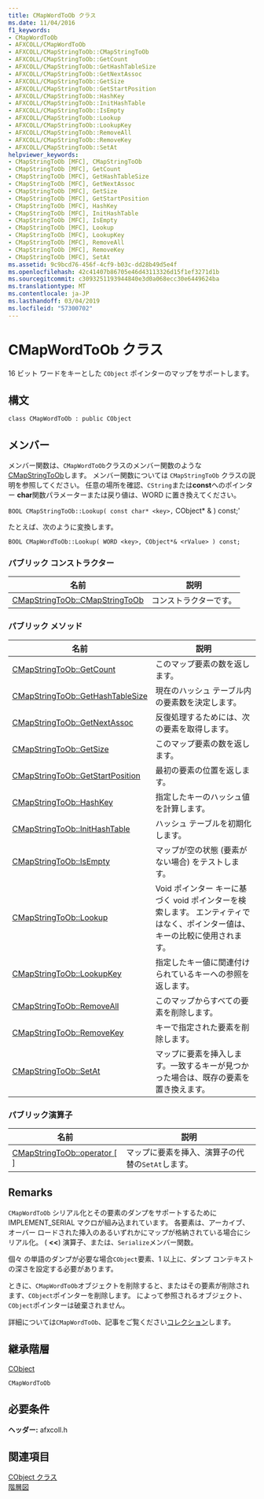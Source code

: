 ```yaml
---
title: CMapWordToOb クラス
ms.date: 11/04/2016
f1_keywords:
- CMapWordToOb
- AFXCOLL/CMapWordToOb
- AFXCOLL/CMapStringToOb::CMapStringToOb
- AFXCOLL/CMapStringToOb::GetCount
- AFXCOLL/CMapStringToOb::GetHashTableSize
- AFXCOLL/CMapStringToOb::GetNextAssoc
- AFXCOLL/CMapStringToOb::GetSize
- AFXCOLL/CMapStringToOb::GetStartPosition
- AFXCOLL/CMapStringToOb::HashKey
- AFXCOLL/CMapStringToOb::InitHashTable
- AFXCOLL/CMapStringToOb::IsEmpty
- AFXCOLL/CMapStringToOb::Lookup
- AFXCOLL/CMapStringToOb::LookupKey
- AFXCOLL/CMapStringToOb::RemoveAll
- AFXCOLL/CMapStringToOb::RemoveKey
- AFXCOLL/CMapStringToOb::SetAt
helpviewer_keywords:
- CMapStringToOb [MFC], CMapStringToOb
- CMapStringToOb [MFC], GetCount
- CMapStringToOb [MFC], GetHashTableSize
- CMapStringToOb [MFC], GetNextAssoc
- CMapStringToOb [MFC], GetSize
- CMapStringToOb [MFC], GetStartPosition
- CMapStringToOb [MFC], HashKey
- CMapStringToOb [MFC], InitHashTable
- CMapStringToOb [MFC], IsEmpty
- CMapStringToOb [MFC], Lookup
- CMapStringToOb [MFC], LookupKey
- CMapStringToOb [MFC], RemoveAll
- CMapStringToOb [MFC], RemoveKey
- CMapStringToOb [MFC], SetAt
ms.assetid: 9c9bcd76-456f-4cf9-b03c-dd28b49d5e4f
ms.openlocfilehash: 42c41407b86705e46d43113326d15f1ef3271d1b
ms.sourcegitcommit: c3093251193944840e3d0a068ecc30e6449624ba
ms.translationtype: MT
ms.contentlocale: ja-JP
ms.lasthandoff: 03/04/2019
ms.locfileid: "57300702"
---
```

# <a name="cmapwordtoob-class"></a>CMapWordToOb クラス

16 ビット ワードをキーとした `CObject` ポインターのマップをサポートします。

## <a name="syntax"></a>構文

```
class CMapWordToOb : public CObject
```

## <a name="members"></a>メンバー

メンバー関数は、`CMapWordToOb`クラスのメンバー関数のような[CMapStringToOb](../../mfc/reference/cmapstringtoob-class.md)します。 メンバー関数については `CMapStringToOb` クラスの説明を参照してください。 任意の場所を確認、`CString`または**const**へのポインター **char**関数パラメーターまたは戻り値は、WORD に置き換えてください。

`BOOL CMapStringToOb::Lookup( const char* <key>,` CObject* & <rValue> ) const;'

たとえば、次のように変換します。

`BOOL CMapWordToOb::Lookup( WORD <key>, CObject*& <rValue> ) const;`

### <a name="public-constructors"></a>パブリック コンストラクター

|名前|説明|
|----------|-----------------|
|[CMapStringToOb::CMapStringToOb](../../mfc/reference/cmapstringtoob-class.md#cmapstringtoob)|コンストラクターです。|

### <a name="public-methods"></a>パブリック メソッド

|名前|説明|
|----------|-----------------|
|[CMapStringToOb::GetCount](../../mfc/reference/cmapstringtoob-class.md#getcount)|このマップ要素の数を返します。|
|[CMapStringToOb::GetHashTableSize](../../mfc/reference/cmapstringtoob-class.md#gethashtablesize)|現在のハッシュ テーブル内の要素数を決定します。|
|[CMapStringToOb::GetNextAssoc](../../mfc/reference/cmapstringtoob-class.md#getnextassoc)|反復処理するためには、次の要素を取得します。|
|[CMapStringToOb::GetSize](../../mfc/reference/cmapstringtoob-class.md#getsize)|このマップ要素の数を返します。|
|[CMapStringToOb::GetStartPosition](../../mfc/reference/cmapstringtoob-class.md#getstartposition)|最初の要素の位置を返します。|
|[CMapStringToOb::HashKey](../../mfc/reference/cmapstringtoob-class.md#hashkey)|指定したキーのハッシュ値を計算します。|
|[CMapStringToOb::InitHashTable](../../mfc/reference/cmapstringtoob-class.md#inithashtable)|ハッシュ テーブルを初期化します。|
|[CMapStringToOb::IsEmpty](../../mfc/reference/cmapstringtoob-class.md#isempty)|マップが空の状態 (要素がない場合) をテストします。|
|[CMapStringToOb::Lookup](../../mfc/reference/cmapstringtoob-class.md#lookup)|Void ポインター キーに基づく void ポインターを検索します。 エンティティではなく、ポインター値は、キーの比較に使用されます。|
|[CMapStringToOb::LookupKey](../../mfc/reference/cmapstringtoob-class.md#lookupkey)|指定したキー値に関連付けられているキーへの参照を返します。|
|[CMapStringToOb::RemoveAll](../../mfc/reference/cmapstringtoob-class.md#removeall)|このマップからすべての要素を削除します。|
|[CMapStringToOb::RemoveKey](../../mfc/reference/cmapstringtoob-class.md#removekey)|キーで指定された要素を削除します。|
|[CMapStringToOb::SetAt](../../mfc/reference/cmapstringtoob-class.md#setat)|マップに要素を挿入します。一致するキーが見つかった場合は、既存の要素を置き換えます。|

### <a name="public-operators"></a>パブリック演算子

|名前|説明|
|----------|-----------------|
|[CMapStringToOb::operator \[ \]](../../mfc/reference/cmapstringtoob-class.md#operator_at)|マップに要素を挿入、演算子の代替の`SetAt`します。|

## <a name="remarks"></a>Remarks

`CMapWordToOb` シリアル化とその要素のダンプをサポートするために IMPLEMENT_SERIAL マクロが組み込まれています。 各要素は、アーカイブ、オーバー ロードされた挿入のあるいずれかにマップが格納されている場合にシリアル化。 ( **<<**) 演算子、または、`Serialize`メンバー関数。

個々 の単語のダンプが必要な場合`CObject`要素、1 以上に、ダンプ コンテキストの深さを設定する必要があります。

ときに、`CMapWordToOb`オブジェクトを削除すると、またはその要素が削除されます、`CObject`ポインターを削除します。 によって参照されるオブジェクト、`CObject`ポインターは破棄されません。

詳細については`CMapWordToOb`、記事をご覧ください[コレクション](../../mfc/collections.md)します。

## <a name="inheritance-hierarchy"></a>継承階層

[CObject](../../mfc/reference/cobject-class.md)

`CMapWordToOb`

## <a name="requirements"></a>必要条件

**ヘッダー:** afxcoll.h

## <a name="see-also"></a>関連項目

[CObject クラス](../../mfc/reference/cobject-class.md)<br/>
[階層図](../../mfc/hierarchy-chart.md)
